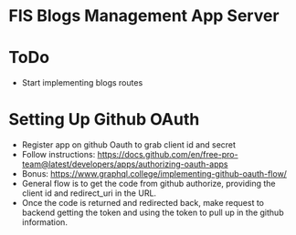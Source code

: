 # FIS Blogs Management App Server

# ToDo
- Start implementing blogs routes

# Setting Up Github OAuth
- Register app on github Oauth to grab client id and secret
- Follow instructions: https://docs.github.com/en/free-pro-team@latest/developers/apps/authorizing-oauth-apps
- Bonus: https://www.graphql.college/implementing-github-oauth-flow/
- General flow is to get the code from github authorize, providing the client id and redirect_uri in the URL.
- Once the code is returned and redirected back, make request to backend getting the token and using the token to pull up in the github information. 